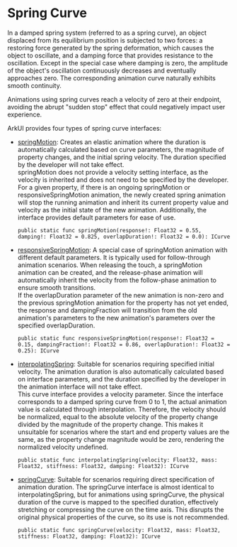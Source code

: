 # Spring Curve

In a damped spring system (referred to as a spring curve), an object displaced from its equilibrium position is subjected to two forces: a restoring force generated by the spring deformation, which causes the object to oscillate, and a damping force that provides resistance to the oscillation. Except in the special case where damping is zero, the amplitude of the object's oscillation continuously decreases and eventually approaches zero. The corresponding animation curve naturally exhibits smooth continuity.

Animations using spring curves reach a velocity of zero at their endpoint, avoiding the abrupt "sudden stop" effect that could negatively impact user experience.

ArkUI provides four types of spring curve interfaces:

- [springMotion](../../../reference/source_en/arkui-cj/cj-apis-curves.md#static-func-springmotionfloat32-float32-float32): Creates an elastic animation where the duration is automatically calculated based on curve parameters, the magnitude of property changes, and the initial spring velocity. The duration specified by the developer will not take effect.<br> springMotion does not provide a velocity setting interface, as the velocity is inherited and does not need to be specified by the developer. For a given property, if there is an ongoing springMotion or responsiveSpringMotion animation, the newly created spring animation will stop the running animation and inherit its current property value and velocity as the initial state of the new animation. Additionally, the interface provides default parameters for ease of use.

    ```cangjie
    public static func springMotion(response!: Float32 = 0.55, damping!: Float32 = 0.825, overlapDuration!: Float32 = 0.0): ICurve
    ```

- [responsiveSpringMotion](../../../reference/source_en/arkui-cj/cj-apis-curves.md#static-func-responsivespringmotionfloat32-float32-float32): A special case of springMotion animation with different default parameters. It is typically used for follow-through animation scenarios. When releasing the touch, a springMotion animation can be created, and the release-phase animation will automatically inherit the velocity from the follow-phase animation to ensure smooth transitions.<br> If the overlapDuration parameter of the new animation is non-zero and the previous springMotion animation for the property has not yet ended, the response and dampingFraction will transition from the old animation's parameters to the new animation's parameters over the specified overlapDuration.

    ```cangjie
    public static func responsiveSpringMotion(response!: Float32 = 0.15, dampingFraction!: Float32 = 0.86, overlapDuration!: Float32 = 0.25): ICurve
    ```

- [interpolatingSpring](../../../reference/source_en/arkui-cj/cj-apis-curves.md#static-func-interpolatingspringfloat32-float32-float32-float32): Suitable for scenarios requiring specified initial velocity. The animation duration is also automatically calculated based on interface parameters, and the duration specified by the developer in the animation interface will not take effect.<br> This curve interface provides a velocity parameter. Since the interface corresponds to a damped spring curve from 0 to 1, the actual animation value is calculated through interpolation. Therefore, the velocity should be normalized, equal to the absolute velocity of the property change divided by the magnitude of the property change. This makes it unsuitable for scenarios where the start and end property values are the same, as the property change magnitude would be zero, rendering the normalized velocity undefined.

    ```cangjie
    public static func interpolatingSpring(velocity: Float32, mass: Float32, stiffness: Float32, damping: Float32): ICurve
    ```

- [springCurve](../../../reference/source_en/arkui-cj/cj-apis-curves.md#static-func-springcurvefloat32-float32-float32-float32): Suitable for scenarios requiring direct specification of animation duration. The springCurve interface is almost identical to interpolatingSpring, but for animations using springCurve, the physical duration of the curve is mapped to the specified duration, effectively stretching or compressing the curve on the time axis. This disrupts the original physical properties of the curve, so its use is not recommended.

    ```cangjie
    public static func springCurve(velocity: Float32, mass: Float32, stiffness: Float32, damping: Float32): ICurve
    ```